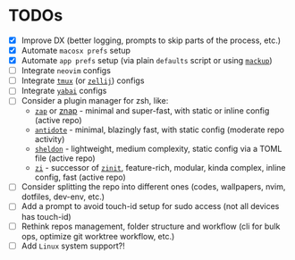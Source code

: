 # TODOs

- [x] Improve DX (better logging, prompts to skip parts of the process, etc.)
- [x] Automate `macosx prefs` setup
- [x] Automate `app prefs` setup (via plain `defaults` script or using [`mackup`](https://github.com/lra/mackup))
- [ ] Integrate `neovim` configs
- [ ] Integrate [`tmux`](https://github.com/tmux/tmux/wiki) (or [`zellij`](https://zellij.dev/)) configs
- [ ] Integrate [`yabai`](https://github.com/koekeishiya/yabai) configs
- [ ] Consider a plugin manager for zsh, like:
  - [`zap`](https://github.com/zap-zsh/zap) or [znap](https://github.com/marlonrichert/zsh-snap) - minimal and super-fast, with static or inline config (active repo)
  - [`antidote`](https://antidote.sh) - minimal, blazingly fast, with static config (moderate repo activity)
  - [`sheldon`](https://github.com/rossmacarthur/sheldon) - lightweight, medium complexity, static config via a TOML file (active repo)
  - [`zi`](https://github.com/z-shell/zi) - successor of [`zinit`](https://github.com/zdharma-continuum/zinit), feature-rich, modular, kinda complex, inline config, fast (active repo)
- [ ] Consider splitting the repo into different ones (codes, wallpapers, nvim, dotfiles, dev-env, etc.)
- [ ] Add a prompt to avoid touch-id setup for sudo access (not all devices has touch-id)
- [ ] Rethink repos management, folder structure and workflow (cli for bulk ops, optimize git worktree workflow, etc.)
- [ ] Add `Linux` system support?!
